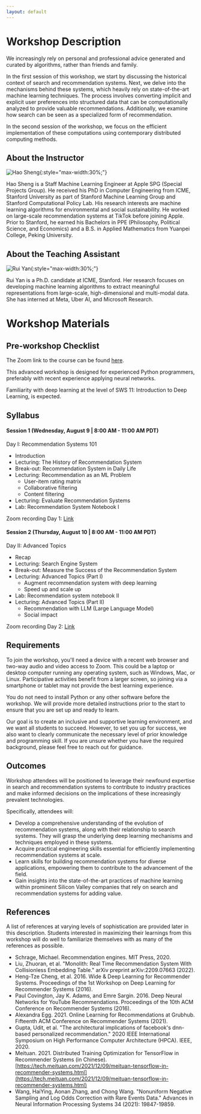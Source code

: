 ```yaml
---
layout: default
---
```


# Workshop Description
We increasingly rely on personal and professional advice generated and curated by algorithms, rather than friends and family.

In the first session of this workshop, we start by discussing the historical context of search and recommendation systems.
Next, we delve into the mechanisms behind these systems, which heavily rely on state-of-the-art machine learning techniques.
The process involves converting implicit and explicit user preferences into structured data that can be computationally analyzed to provide valuable recommendations.
Additionally, we examine how search can be seen as a specialized form of recommendation.

In the second session of the workshop, we focus on the efficient implementation of these computations using contemporary distributed computing methods.

## About the Instructor

![Hao Sheng](/assets/img/hao.jpg){:style="max-width:30%;"}

Hao Sheng is a Staff Machine Learning Engineer at Apple SPG (Special Projects Group).
He received his PhD in Computer Engineering from ICME, Stanford University as part of Stanford Machine Learning Group and Stanford Computational Policy Lab.
His research interests are machine learning algorithms for environmental and social sustainability.
He worked on large-scale recommendation systems at TikTok before joining Apple.
Prior to Stanford, he earned his Bachelors in PPE (Philosophy, Political Science, and Economics) and a B.S. in Applied Mathematics from Yuanpei College, Peking University.

## About the Teaching Assistant

![Rui Yan](/assets/img/ruiyan.png){:style="max-width:30%;"}

Rui Yan is a Ph.D. candidate at ICME, Stanford.
Her research focuses on developing machine learning algorithms to extract meaningful representations from large-scale, high-dimensional and multi-modal data.
She has interned at Meta, Uber AI, and Microsoft Research.

# Workshop Materials

## Pre-workshop Checklist
The Zoom link to the course can be found [here](https://stanford.zoom.us/j/94139814708?pwd=dFNWUjQ4emVWMS9LN3o5aGhEc2QrQT09).

This advanced workshop is designed for experienced Python programmers, preferably with recent experience applying neural networks.

Familiarity with deep learning at the level of SWS 11: Introduction to Deep Learning, is expected.

## Syllabus

#### Session 1 (Wednesday, August 9 | 8:00 AM - 11:00 AM PDT)

Day I: Recommendation Systems 101
* Introduction
* Lecturing: The History of Recommendation System
* Break-out: Recommendation System in Daily Life
* Lecturing: Recommendation as an ML Problem
    * User-item rating matrix
    * Collaborative filtering
    * Content filtering
* Lecturing: Evaluate Recommendation Systems
* Lab: Recommendation System Notebook I

Zoom recording Day 1: [Link](https://stanford.zoom.us/rec/share/Jc4B9dc2qzZOOp8mh84Y4aon3ppCJbmIM0QevyOEuddC5hI9Dr7o-BLUUZejOQ_b.3hV_gq-I-IpxaE04?startTime=1691591995000&pwd=YrC82Z4SiWJ5wszwBSj0q2ZZo-MdJwtc)

#### Session 2 (Thursday, August 10 | 8:00 AM - 11:00 AM PDT)

Day II: Advanced Topics
* Recap
* Lecturing: Search Engine System
* Break-out: Measure the Success of the Recommendation System
* Lecturing: Advanced Topics (Part I)
    * Augment recommendation system with deep learning
    * Speed up and scale up
* Lab: Recommendation system notebook II
* Lecturing: Advanced Topics (Part II)
    * Recommendation with LLM (Large Language Model)
    * Social impact

Zoom recording Day 2: [Link](https://stanford.zoom.us/rec/share/2pDoNuspUG-4EQIxZSJ2q--nAvkBasBoSTN5z5_EvhvVJgmubQu1QupGPz0M2tLX.jC_jvYw9SBffi1Pi?startTime=1691678570000&pwd=ZkLBZ7lMyhALcRFX2q0sG6HZnv8Vpzpl)


## Requirements
To join the workshop, you'll need a device with a recent web browser and two-way audio and video access to Zoom. This could be a laptop or desktop computer running any operating system, such as Windows, Mac, or Linux. Participative activities benefit from a larger screen, so joining via a smartphone or tablet may not provide the best learning experience.

You do not need to install Python or any other software before the workshop. We will provide more detailed instructions prior to the start to ensure that you are set up and ready to learn.

Our goal is to create an inclusive and supportive learning environment, and we want all students to succeed.
However, to set you up for success, we also want to clearly communicate the necessary level of prior knowledge and programming skill.
If you are unsure whether you have the required background, please feel free to reach out for guidance.


## Outcomes
Workshop attendees will be positioned to leverage their newfound expertise in search and recommendation systems to contribute to industry practices and make informed decisions on the implications of these increasingly prevalent technologies.

Specifically, attendees will:
  * Develop a comprehensive understanding of the evolution of recommendation systems, along with their relationship to search systems. They will grasp the underlying deep learning mechanisms and techniques employed in these systems.
  * Acquire practical engineering skills essential for efficiently implementing recommendation systems at scale.
  * Learn skills for building recommendation systems for diverse applications, empowering them to contribute to the advancement of the field.
  * Gain insights into the state-of-the-art practices of machine learning within prominent Silicon Valley companies that rely on search and recommendation systems for adding value.

## References
A list of references at varying levels of sophistication are provided later in this description.
Students interested in maximizing their learnings from this workshop will do well to familiarize themselves with as many of the references as possible.

- Schrage, Michael. Recommendation engines. MIT Press, 2020.
- Liu, Zhuoran, et al. "Monolith: Real Time Recommendation System With Collisionless Embedding Table." arXiv preprint arXiv:2209.07663 (2022).
- Heng-Tze Cheng, et al. 2016. Wide & Deep Learning for Recommender Systems. Proceedings of the 1st Workshop on Deep Learning for Recommender Systems (2016).
- Paul Covington, Jay K. Adams, and Emre Sargin. 2016. Deep Neural Networks for YouTube Recommendations. Proceedings of the 10th ACM Conference on Recommender Systems (2016).
- Alexandra Egg. 2021. Online Learning for Recommendations at Grubhub. Fifteenth ACM Conference on Recommender Systems (2021).
- Gupta, Udit, et al. "The architectural implications of facebook's dnn-based personalized recommendation." 2020 IEEE International Symposium on High Performance Computer Architecture (HPCA). IEEE, 2020.
- Meituan. 2021. Distributed Training Optimization for TensorFlow in Recommender Systems (in Chinese). [https://tech.meituan.com/2021/12/09/meituan-tensorflow-in-recommender-systems.html](https://tech.meituan.com/2021/12/09/meituan-tensorflow-in-recommender-systems.html)
- Wang, HaiYing, Aonan Zhang, and Chong Wang. "Nonuniform Negative Sampling and Log Odds Correction with Rare Events Data." Advances in Neural Information Processing Systems 34 (2021): 19847-19859.
